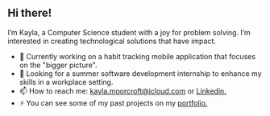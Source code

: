 ## Hi there!
I’m Kayla, a Computer Science student with a joy for problem solving. I’m interested in creating technological solutions that have impact.
- 🌱 Currently working on a habit tracking mobile application that focuses on the "bigger picture".
- 🤔 Looking for a summer software development internship to enhance my skills in a workplace setting.
- 📫 How to reach me: kayla.moorcroft@icloud.com or [Linkedin.](https://www.linkedin.com/in/kaylamoorcroft/)
- ⚡ You can see some of my past projects on my [portfolio.](https://kaylamoorcroft.github.io/)

<!---
kaylamoorcroft/kaylamoorcroft is a ✨ special ✨ repository because its `README.md` (this file) appears on your GitHub profile.
You can click the Preview link to take a look at your changes.
--->
